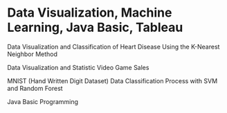 # Data Visualization, Machine Learning, Java Basic, Tableau

Data Visualization and Classification of Heart Disease Using the K-Nearest Neighbor Method

Data Visualization and Statistic Video Game Sales

MNIST (Hand Written Digit Dataset) Data Classification Process with SVM and Random Forest

Java Basic Programming
